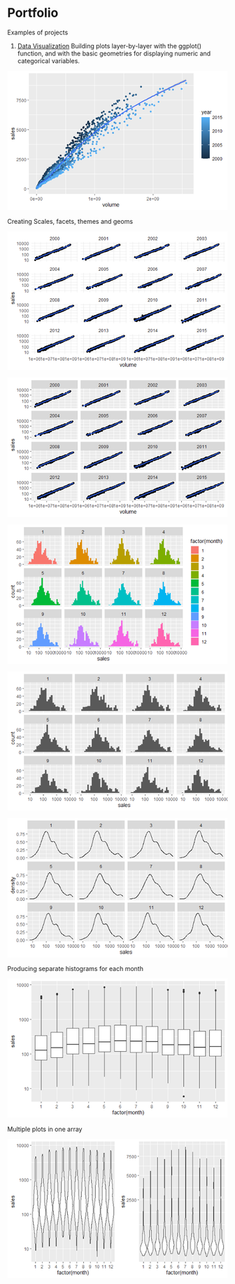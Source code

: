 # Portfolio

Examples of projects

1. [Data Visualization](https://github.com/la6if9/Data-Visual) 
Building plots layer-by-layer with the ggplot() function, and with the basic geometries for displaying numeric and categorical variables.


![](https://github.com/la6if9/Data-Visual/blob/main/Rplot01.png?raw=true)


Creating Scales, facets, themes and geoms

![](https://github.com/la6if9/Data-Visual/blob/main/Rplot02.png)

![](https://github.com/la6if9/Data-Visual/blob/main/Rplot03.png)

![](https://github.com/la6if9/Data-Visual/blob/main/Rplot04.png)

![](https://github.com/la6if9/Data-Visual/blob/main/Rplot05.png)

![](https://github.com/la6if9/Data-Visual/blob/main/Rplot06.png)


Producing separate histograms for each month


![](https://github.com/la6if9/Data-Visual/blob/main/Rplot07.png)


Multiple plots in one array


![](https://github.com/la6if9/Data-Visual/blob/main/Rplot08.png)
